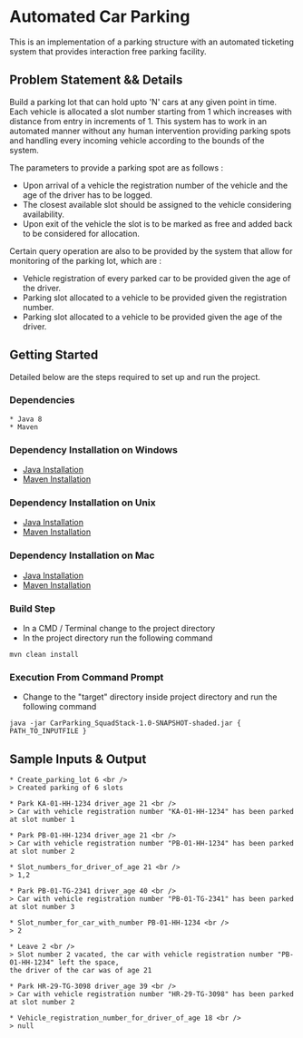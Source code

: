 # **Automated Car Parking**
This is an implementation of a parking structure with an automated ticketing system that provides interaction free 
parking facility. 

## **Problem Statement && Details**
Build a parking lot that can hold upto 'N' cars at any given point in time. Each vehicle is allocated a slot number 
starting from 1 which increases with distance from entry in increments of 1. This system has to work in an automated 
manner without any human intervention providing parking spots and handling every incoming vehicle according to the 
bounds of the system.

The parameters to provide a parking spot are as follows :
* Upon arrival of a vehicle the registration number of the vehicle and the age of the driver has to be logged.
* The closest available slot should be assigned to the vehicle considering availability.
* Upon exit of the vehicle the slot is to be marked as free and added back to be considered for allocation.

Certain query operation are also to be provided by the system that allow for monitoring of the parking lot, which are :
* Vehicle registration of every parked car to be provided given the age of the driver.
* Parking slot allocated to a vehicle to be provided given the registration number.
* Parking slot allocated to a vehicle to be provided given the age of the driver.

## **Getting Started**
Detailed below are the steps required to set up and run the project.

### **Dependencies**
```
* Java 8
* Maven
```

### **Dependency Installation on Windows**
* [Java Installation](https://docs.oracle.com/javase/10/install/installation-jdk-and-jre-microsoft-windows-platforms.htm#JSJIG-GUID-DAF345BA-B3E7-4CF2-B87A-B6662D691840)
* [Maven Installation](https://mkyong.com/maven/how-to-install-maven-in-windows/)

### **Dependency Installation on Unix**
* [Java Installation](https://docs.oracle.com/javase/10/install/installation-jdk-and-jre-linux-platforms.htm#JSJIG-GUID-4907E1A6-7B4B-4E98-9DA5-BF2A4D01AA57)
* [Maven Installation](https://www.journaldev.com/33588/install-maven-linux-ubuntu)

### **Dependency Installation on Mac**
* [Java Installation](https://docs.oracle.com/javase/8/docs/technotes/guides/install/mac_jdk.html)
* [Maven Installation](https://www.journaldev.com/2348/install-maven-mac-os)

### **Build Step**
* In a CMD / Terminal change to the project directory
* In the project directory run the following command
```
mvn clean install
```

### **Execution From Command Prompt**
* Change to the "target" directory inside project directory and run the following command
```
java -jar CarParking_SquadStack-1.0-SNAPSHOT-shaded.jar { PATH_TO_INPUTFILE }
```

## **Sample Inputs & Output**
```
* Create_parking_lot 6 <br />
> Created parking of 6 slots

* Park KA-01-HH-1234 driver_age 21 <br />
> Car with vehicle registration number "KA-01-HH-1234" has been parked at slot number 1

* Park PB-01-HH-1234 driver_age 21 <br />
> Car with vehicle registration number "PB-01-HH-1234" has been parked at slot number 2

* Slot_numbers_for_driver_of_age 21 <br />
> 1,2

* Park PB-01-TG-2341 driver_age 40 <br />
> Car with vehicle registration number "PB-01-TG-2341" has been parked at slot number 3

* Slot_number_for_car_with_number PB-01-HH-1234 <br />
> 2

* Leave 2 <br />
> Slot number 2 vacated, the car with vehicle registration number "PB-01-HH-1234" left the space, 
the driver of the car was of age 21

* Park HR-29-TG-3098 driver_age 39 <br />
> Car with vehicle registration number "HR-29-TG-3098" has been parked at slot number 2

* Vehicle_registration_number_for_driver_of_age 18 <br />
> null
```
